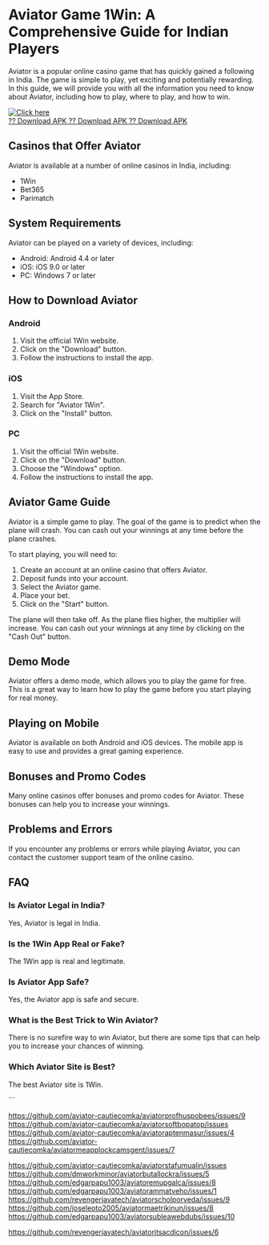 # Aviator Game 1Win: A Comprehensive Guide for Indian Players

Aviator is a popular online casino game that has quickly gained a
following in India. The game is simple to play, yet exciting and
potentially rewarding. In this guide, we will provide you with all the
information you need to know about Aviator, including how to play, where
to play, and how to win.

[![Click
here](https://readscoops.com/wp-content/uploads/2023/03/Readscoop-aviator-1-1.jpg)](https://traff.sbs/deff)\
[?? Download APK ?? Download APK ?? Download
APK](https://traff.sbs/deff)

## Casinos that Offer Aviator

Aviator is available at a number of online casinos in India, including:

-   1Win
-   Bet365
-   Parimatch

## System Requirements

Aviator can be played on a variety of devices, including:

-   Android: Android 4.4 or later
-   iOS: iOS 9.0 or later
-   PC: Windows 7 or later

## How to Download Aviator

### Android

1.  Visit the official 1Win website.
2.  Click on the "Download" button.
3.  Follow the instructions to install the app.

### iOS

1.  Visit the App Store.
2.  Search for "Aviator 1Win".
3.  Click on the "Install" button.

### PC

1.  Visit the official 1Win website.
2.  Click on the "Download" button.
3.  Choose the "Windows" option.
4.  Follow the instructions to install the app.

## Aviator Game Guide

Aviator is a simple game to play. The goal of the game is to predict
when the plane will crash. You can cash out your winnings at any time
before the plane crashes.

To start playing, you will need to:

1.  Create an account at an online casino that offers Aviator.
2.  Deposit funds into your account.
3.  Select the Aviator game.
4.  Place your bet.
5.  Click on the "Start" button.

The plane will then take off. As the plane flies higher, the multiplier
will increase. You can cash out your winnings at any time by clicking on
the "Cash Out" button.

## Demo Mode

Aviator offers a demo mode, which allows you to play the game for free.
This is a great way to learn how to play the game before you start
playing for real money.

## Playing on Mobile

Aviator is available on both Android and iOS devices. The mobile app is
easy to use and provides a great gaming experience.

## Bonuses and Promo Codes

Many online casinos offer bonuses and promo codes for Aviator. These
bonuses can help you to increase your winnings.

## Problems and Errors

If you encounter any problems or errors while playing Aviator, you can
contact the customer support team of the online casino.

## FAQ

### Is Aviator Legal in India?

Yes, Aviator is legal in India.

### Is the 1Win App Real or Fake?

The 1Win app is real and legitimate.

### Is Aviator App Safe?

Yes, the Aviator app is safe and secure.

### What is the Best Trick to Win Aviator?

There is no surefire way to win Aviator, but there are some tips that
can help you to increase your chances of winning.

### Which Aviator Site is Best?

The best Aviator site is 1Win.

\`\`\`


https://github.com/aviator-cautiecomka/aviatorprofhuspobees/issues/9
https://github.com/aviator-cautiecomka/aviatorsoftbopatop/issues
https://github.com/aviator-cautiecomka/aviatoraptenmasur/issues/4
https://github.com/aviator-cautiecomka/aviatormeapplockcamsgent/issues/7

https://github.com/aviator-cautiecomka/aviatorstafumualin/issues
https://github.com/dmworkminor/aviatorbutallockra/issues/5
https://github.com/edgarpapu1003/aviatoremupgalca/issues/8
https://github.com/edgarpapu1003/aviatorammatveho/issues/1
https://github.com/revengerjavatech/aviatorscholporveda/issues/9
https://github.com/joseleoto2005/aviatormaetrikinun/issues/8
https://github.com/edgarpapu1003/aviatorsubleawebdubs/issues/10

https://github.com/revengerjavatech/aviatoritsacdicon/issues/6
